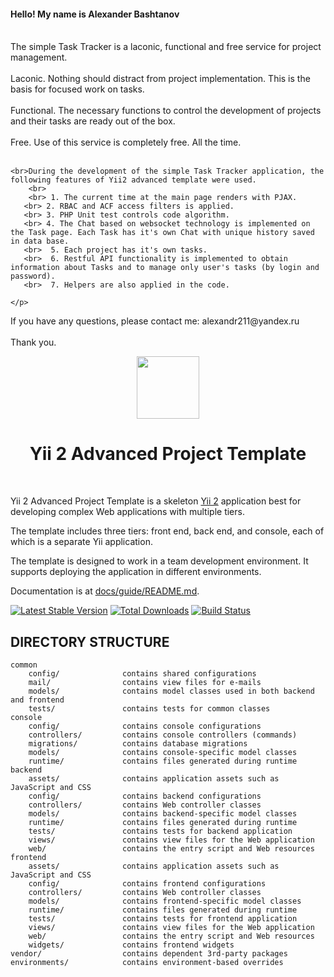 <p> 
<h4>Hello! My name is Alexander Bashtanov</h4>
    <br>
    The simple Task Tracker is a laconic, functional and free service for project management.<br>
    <br>Laconic. Nothing should distract from project implementation. This is the basis for focused work on tasks.<br>
    <br>Functional. The necessary functions to control the development of projects and their tasks are ready out of the box.<br>
    <br>Free. Use of this service is completely free. All the time.<br><br>

    <br>During the development of the simple Task Tracker application, the following features of Yii2 advanced template were used.
        <br>
        <br> 1. The current time at the main page renders with PJAX.
       <br> 2. RBAC and ACF access filters is applied.
       <br> 3. PHP Unit test controls code algorithm.
       <br> 4. The Chat based on websocket technology is implemented on the Task page. Each Task has it's own Chat with unique history saved in data base.
       <br>  5. Each project has it's own tasks.
       <br>  6. Restful API functionality is implemented to obtain information about Tasks and to manage only user's tasks (by login and password).
       <br>  7. Helpers are also applied in the code.

    </p>
<p>
If you have any questions, please contact me: alexandr211@yandex.ru<br>
        <br> Thank you.<br>
</p>

<p align="center">
    <a href="https://github.com/yiisoft" target="_blank">
        <img src="https://avatars0.githubusercontent.com/u/993323" height="100px">
    </a>
    <h1 align="center">Yii 2 Advanced Project Template</h1>
    <br>
</p>

Yii 2 Advanced Project Template is a skeleton [Yii 2](http://www.yiiframework.com/) application best for
developing complex Web applications with multiple tiers.

The template includes three tiers: front end, back end, and console, each of which
is a separate Yii application.

The template is designed to work in a team development environment. It supports
deploying the application in different environments.

Documentation is at [docs/guide/README.md](docs/guide/README.md).

[![Latest Stable Version](https://img.shields.io/packagist/v/yiisoft/yii2-app-advanced.svg)](https://packagist.org/packages/yiisoft/yii2-app-advanced)
[![Total Downloads](https://img.shields.io/packagist/dt/yiisoft/yii2-app-advanced.svg)](https://packagist.org/packages/yiisoft/yii2-app-advanced)
[![Build Status](https://travis-ci.org/yiisoft/yii2-app-advanced.svg?branch=master)](https://travis-ci.org/yiisoft/yii2-app-advanced)

DIRECTORY STRUCTURE
-------------------

```
common
    config/              contains shared configurations
    mail/                contains view files for e-mails
    models/              contains model classes used in both backend and frontend
    tests/               contains tests for common classes    
console
    config/              contains console configurations
    controllers/         contains console controllers (commands)
    migrations/          contains database migrations
    models/              contains console-specific model classes
    runtime/             contains files generated during runtime
backend
    assets/              contains application assets such as JavaScript and CSS
    config/              contains backend configurations
    controllers/         contains Web controller classes
    models/              contains backend-specific model classes
    runtime/             contains files generated during runtime
    tests/               contains tests for backend application    
    views/               contains view files for the Web application
    web/                 contains the entry script and Web resources
frontend
    assets/              contains application assets such as JavaScript and CSS
    config/              contains frontend configurations
    controllers/         contains Web controller classes
    models/              contains frontend-specific model classes
    runtime/             contains files generated during runtime
    tests/               contains tests for frontend application
    views/               contains view files for the Web application
    web/                 contains the entry script and Web resources
    widgets/             contains frontend widgets
vendor/                  contains dependent 3rd-party packages
environments/            contains environment-based overrides
```
